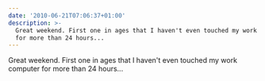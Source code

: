 ```yaml
---
date: '2010-06-21T07:06:37+01:00'
description: >-
  Great weekend. First one in ages that I haven't even touched my work computer
  for more than 24 hours...
---
```

Great weekend. First one in ages that I haven't even touched my work computer for more than 24 hours...

